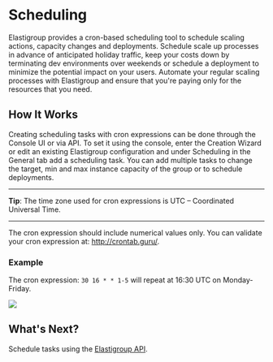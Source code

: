 # Scheduling

Elastigroup provides a cron-based scheduling tool to schedule scaling actions, capacity changes and deployments. Schedule scale up processes in advance of anticipated holiday traffic, keep your costs down by terminating dev environments over weekends or schedule a deployment to minimize the potential impact on your users. Automate your regular scaling processes with Elastigroup and ensure that you're paying only for the resources that you need.

## How It Works

Creating scheduling tasks with cron expressions can be done through the Console UI or via API. To set it using the console, enter the Creation Wizard or edit an existing Elastigroup configuration and under Scheduling in the General tab add a scheduling task. You can add multiple tasks to change the target, min and max instance capacity of the group or to schedule deployments.

---

**Tip**: The time zone used for cron expressions is UTC – Coordinated Universal Time.

---

The cron expression should include numerical values only. You can validate your cron expression at: http://crontab.guru/.

### Example

The cron expression: `30 16 * * 1-5` will repeat at 16:30 UTC on Monday-Friday.

<img src="/elastigroup/_media/corefeatures-scheduling-01.png" />

## What's Next?

Schedule tasks using the [Elastigroup API](https://docs.spot.io/spotinst-api/elastigroup/amazon-web-services/create/).

